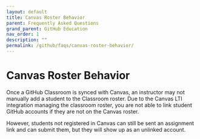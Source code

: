 ```yaml
---
layout: default
title: Canvas Roster Behavior
parent: Frequently Asked Questions
grand_parent: GitHub Education
nav_order: 1
description: ""
permalink: /github/faqs/canvas-roster-behavior/
---
```


# Canvas Roster Behavior
Once a GitHub Classroom is synced with Canvas, an instructor may not manually add a student to the Classroom roster.
Due to the Canvas LTI integration managing the classroom roster, you are not able to link student GitHub accounts if they are not on the Canvas roster.

However, students not registered in Canvas can still be sent an assignment link and can submit them, but they will show up as an unlinked account.

